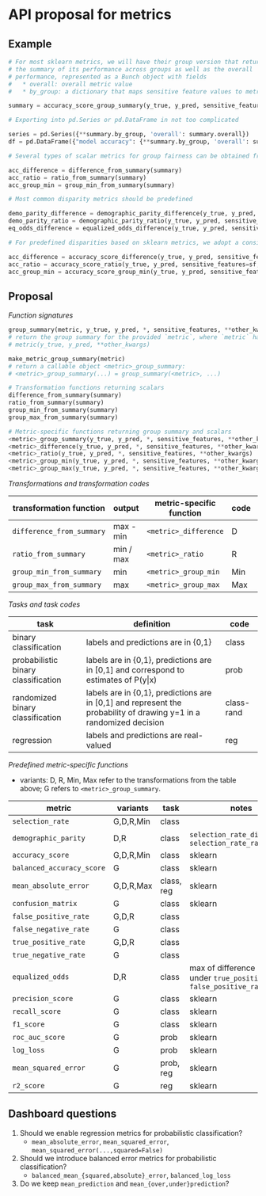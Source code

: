 # API proposal for metrics

## Example

```python
# For most sklearn metrics, we will have their group version that returns
# the summary of its performance across groups as well as the overall
# performance, represented as a Bunch object with fields
#   * overall: overall metric value
#   * by_group: a dictionary that maps sensitive feature values to metric values

summary = accuracy_score_group_summary(y_true, y_pred, sensitive_features=sf, **other_kwargs)

# Exporting into pd.Series or pd.DataFrame in not too complicated

series = pd.Series({**summary.by_group, 'overall': summary.overall})
df = pd.DataFrame({"model accuracy": {**summary.by_group, 'overall': summary.overall}})

# Several types of scalar metrics for group fairness can be obtained from the group summary via transformation functions

acc_difference = difference_from_summary(summary)
acc_ratio = ratio_from_summary(summary)
acc_group_min = group_min_from_summary(summary)

# Most common disparity metrics should be predefined

demo_parity_difference = demographic_parity_difference(y_true, y_pred, sensitive_features=sf, **other_kwargs)
demo_parity_ratio = demographic_parity_ratio(y_true, y_pred, sensitive_features=sf, **other_kwargs)
eq_odds_difference = equalized_odds_difference(y_true, y_pred, sensitive_features=sf, **other_kwargs)

# For predefined disparities based on sklearn metrics, we adopt a consistent naming conventions

acc_difference = accuracy_score_difference(y_true, y_pred, sensitive_features=sf, **other_kwargs)
acc_ratio = accuracy_score_ratio(y_true, y_pred, sensitive_features=sf, **other_kwargs)
acc_group_min = accuracy_score_group_min(y_true, y_pred, sensitive_features=sf, **other_kwargs)
```

## Proposal

*Function signatures*

```python
group_summary(metric, y_true, y_pred, *, sensitive_features, **other_kwargs)
# return the group summary for the provided `metric`, where `metric` has the signature
# metric(y_true, y_pred, **other_kwargs)

make_metric_group_summary(metric)
# return a callable object <metric>_group_summary:
# <metric>_group_summary(...) = group_summary(<metric>, ...)

# Transformation functions returning scalars
difference_from_summary(summary)
ratio_from_summary(summary)
group_min_from_summary(summary)
group_max_from_summary(summary)

# Metric-specific functions returning group summary and scalars
<metric>_group_summary(y_true, y_pred, *, sensitive_features, **other_kwargs)
<metric>_difference(y_true, y_pred, *, sensitive_features, **other_kwargs)
<metric>_ratio(y_true, y_pred, *, sensitive_features, **other_kwargs)
<metric>_group_min(y_true, y_pred, *, sensitive_features, **other_kwargs)
<metric>_group_max(y_true, y_pred, *, sensitive_features, **other_kwargs)
```

*Transformations and transformation codes*

|transformation function|output|metric-specific function|code|aif360|
|-----------------------|------|------------------------|----|------|
|`difference_from_summary`|max - min|`<metric>_difference`|D|unprivileged - privileged|
|`ratio_from_summary`|min / max|`<metric>_ratio`|R| unprivileged / privileged|
|`group_min_from_summary`|min|`<metric>_group_min`|Min| N/A |
|`group_max_from_summary`|max|`<metric>_group_max`|Max| N/A |

*Tasks and task codes*

|task|definition|code|
|----|----------|----|
|binary classification|labels and predictions are in {0,1}|class|
|probabilistic binary classification|labels are in {0,1}, predictions are in [0,1] and correspond to estimates of P(y\|x)|prob|
|randomized binary classification|labels are in {0,1}, predictions are in [0,1] and represent the probability of drawing y=1 in a randomized decision|class-rand|
|regression|labels and predictions are real-valued|reg|

*Predefined metric-specific functions*

* variants: D, R, Min, Max refer to the transformations from the table above; G refers to `<metric>_group_summary`.

|metric|variants|task|notes|aif360|
|------|--------|-----|----|------|
|`selection_rate`| G,D,R,Min | class | | &#x2713; |
|`demographic_parity`| D,R | class | `selection_rate_difference`, `selection_rate_ratio` | `statistical_parity_difference`, `disparate_impact`|
|`accuracy_score`| G,D,R,Min | class | sklearn | `accuracy` |
|`balanced_accuracy_score` | G | class | sklearn | - |
|`mean_absolute_error` | G,D,R,Max | class, reg | sklearn | class only: `error_rate` |
|`confusion_matrix` | G | class | sklearn | `binary_confusion_matrix` |
|`false_positive_rate` | G,D,R | class | | &#x2713; |
|`false_negative_rate` | G | class | | &#x2713; |
|`true_positive_rate` | G,D,R | class | | &#x2713; |
|`true_negative_rate` | G | class | | &#x2713; |
|`equalized_odds` | D,R | class | max of difference or ratio under `true_positive_rate`, `false_positive_rate` | - |
|`precision_score`| G | class | sklearn | &#x2713; |
|`recall_score`| G | class | sklearn | &#x2713; |
|`f1_score`| G | class | sklearn | - |
|`roc_auc_score`| G | prob | sklearn | - |
|`log_loss`| G | prob | sklearn | - |
|`mean_squared_error`| G | prob, reg | sklearn | - |
|`r2_score`| G | reg | sklearn | - |

## Dashboard questions

1. Should we enable regression metrics for probabilistic classification?
   * `mean_absolute_error`, `mean_squared_error`, `mean_squared_error(...,squared=False)`
1. Should we introduce balanced error metrics for probabilistic classification?
   * `balanced_mean_{squared,absolute}_error`, `balanced_log_loss`
1. Do we keep `mean_prediction` and `mean_{over,under}prediction`?
